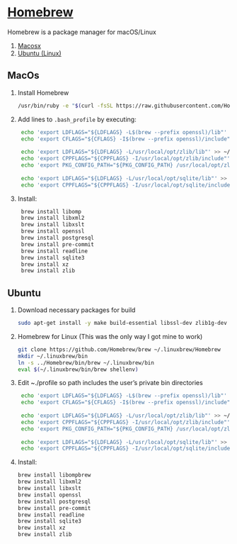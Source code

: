 
# [Homebrew](https://brew.sh)

Homebrew is a package manager for macOS/Linux

1. [Macosx]((https://github.com/jeanettejin/HelpfulGuides/blob/master/Managers/homebrew.md#macos))
2. [Ubuntu (Linux)]((https://github.com/jeanettejin/HelpfulGuides/blob/master/Managers/homebrew.md#ubuntu))


## MacOs


1. Install Homebrew
   ```bash
   /usr/bin/ruby -e "$(curl -fsSL https://raw.githubusercontent.com/Homebrew/install/master/install)" 
   ```
  
2. Add lines to `.bash_profile` by executing:

   ```bash
    echo 'export LDFLAGS="${LDFLAGS} -L$(brew --prefix openssl)/lib"' >> ~/.bash_profile
    echo 'export CFLAGS="${CFLAGS} -I$(brew --prefix openssl)/include"' >> ~/.bash_profile
    
    echo 'export LDFLAGS="${LDFLAGS} -L/usr/local/opt/zlib/lib"' >> ~/.bash_profile
    echo 'export CPPFLAGS="${CPPFLAGS} -I/usr/local/opt/zlib/include"' >> ~/.bash_profile
    echo 'export PKG_CONFIG_PATH="${PKG_CONFIG_PATH} /usr/local/opt/zlib/lib/pkgconfig"' >> ~/.bash_profile
    
    echo 'export LDFLAGS="${LDFLAGS} -L/usr/local/opt/sqlite/lib"' >> ~/.bash_profile
    echo 'export CPPFLAGS="${CPPFLAGS} -I/usr/local/opt/sqlite/include"' >> ~/.bash_profile   
   ```
3. Install:

   ```bash
    brew install libomp
    brew install libxml2
    brew install libxslt
    brew install openssl
    brew install postgresql
    brew install pre-commit
    brew install readline
    brew install sqlite3
    brew install xz
    brew install zlib 
   
   ```
   
   
## Ubuntu 

1. Download necessary packages for build

    ```bash 
   sudo apt-get install -y make build-essential libssl-dev zlib1g-dev libbz2-dev libreadline-dev libsqlite3-dev wget curl llvm libncurses5-dev libncursesw5-dev xz-utils tk-dev libffi-dev liblzma-dev python-openssl git
   ```
2. Homebrew for Linux (This was the only way I got mine to work)

    ```bash
    git clone https://github.com/Homebrew/brew ~/.linuxbrew/Homebrew
    mkdir ~/.linuxbrew/bin
    ln -s ../Homebrew/bin/brew ~/.linuxbrew/bin
    eval $(~/.linuxbrew/bin/brew shellenv) 
   ```
3. Edit ~./profile so path includes the user’s private bin directories

   ```bash 
    echo 'export LDFLAGS="${LDFLAGS} -L$(brew --prefix openssl)/lib"' >> ~/.profile
    echo 'export CFLAGS="${CFLAGS} -I$(brew --prefix openssl)/include"' >> ~/.profile
    
    echo 'export LDFLAGS="${LDFLAGS} -L/usr/local/opt/zlib/lib"' >> ~/.profile
    echo 'export CPPFLAGS="${CPPFLAGS} -I/usr/local/opt/zlib/include"' >> ~/.profile
    echo 'export PKG_CONFIG_PATH="${PKG_CONFIG_PATH} /usr/local/opt/zlib/lib/pkgconfig"' >> ~/.profile
    
    echo 'export LDFLAGS="${LDFLAGS} -L/usr/local/opt/sqlite/lib"' >> ~/.profile
    echo 'export CPPFLAGS="${CPPFLAGS} -I/usr/local/opt/sqlite/include"' >> ~/.profile
   ```
4. Install:

    ```bash
    brew install libompbrew 
    brew install libxml2
    brew install libxslt
    brew install openssl
    brew install postgresql
    brew install pre-commit
    brew install readline
    brew install sqlite3
    brew install xz
    brew install zlib
   ```

